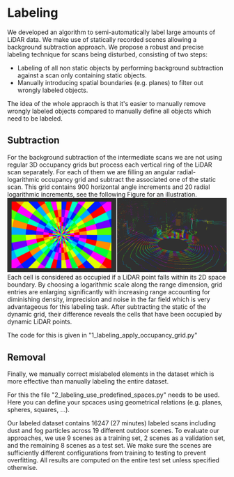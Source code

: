 # Labeling 

We developed an algorithm to semi-automatically label large amounts of LiDAR data. We make use of statically recorded scenes allowing a background subtraction approach. We propose a robust and precise labeling technique for scans being disturbed,
consisting of two steps: 
* Labeling of all non static objects by performing background subtraction against a scan only containing static objects. 
* Manually introducing spatial boundaries (e.g. planes) to filter out wrongly labeled objects.

The idea of the whole appraoch is that it's easier to manually remove wrongly labeled objects compared to manually define all objects which need to be labeled. 

## Subtraction

For the background subtraction of the intermediate scans we are not using regular 3D occupancy grids but process each vertical ring of the LiDAR scan separately. For each of them we are filling an angular radial-logarithmic occupancy grid and subtract the associated one of the static scan. This grid contains 900 horizontal angle increments and 20 radial logarithmic increments, see the following Figure for an illustration. 
![alt text](../imgs/labeling_visualization.png "Labeling Visualization")
Each cell is considered as occupied if a LiDAR point falls within its 2D space boundary. By choosing a logarithmic scale along the range dimension, grid entries are enlarging significantly with increasing range accounting for diminishing density, imprecision and noise in the far field which is very advantageous for this labeling task. After subtracting the static of the dynamic grid, their difference reveals the cells that have been occupied by dynamic LiDAR points.

The code for this is given in "1_labeling_apply_occupancy_grid.py"

## Removal

Finally, we manually correct mislabeled elements in the dataset which is more effective than manually labeling the entire dataset.

For this the file "2_labeling_use_predefined_spaces.py" needs to be used. Here you can define your spcaces using geometrical relations (e.g. planes, spheres, squares, ...).

Our labeled dataset contains 16247 (27 minutes) labeled scans including dust and fog particles across 19 different outdoor scenes. To evaluate our approaches, we use 9 scenes as a training set, 2 scenes as a validation set, and the remaining 8 scenes as a test set. We make sure the scenes are sufficiently different configurations from training to testing to prevent overfitting. All results are computed on the entire test set unless specified otherwise.
